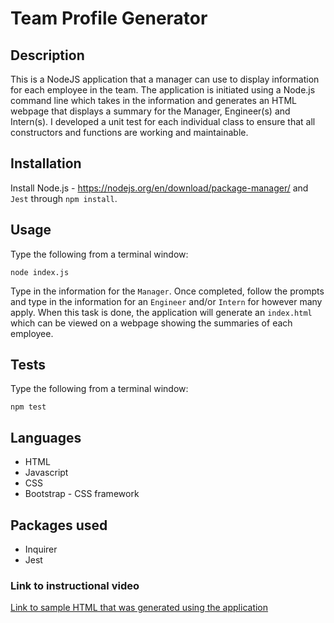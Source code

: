 # Team Profile Generator

## Description
This is a NodeJS application that a manager can use to display information for each employee in the team.  The application is initiated using a Node.js command line which takes in the information and generates an HTML webpage that displays a summary for the Manager, Engineer(s) and Intern(s).  I developed a unit test for each individual class to ensure that all constructors and functions are working and maintainable.

## Installation
Install Node.js - https://nodejs.org/en/download/package-manager/ and `Jest` through `npm install`.

## Usage
Type the following from a terminal window:

```node index.js```

Type in the information for the `Manager`.  Once completed, follow the prompts and type in the information for an `Engineer` and/or `Intern` for however many apply. When this task is done, the application will generate an `index.html` which can be viewed on a webpage showing the summaries of each employee.

## Tests
Type the following from a terminal window:

```npm test```

## Languages
* HTML
* Javascript
* CSS
* Bootstrap - CSS framework

## Packages used
* Inquirer
* Jest

### Link to instructional video


[Link to sample HTML that was generated using the application](./index.html)




